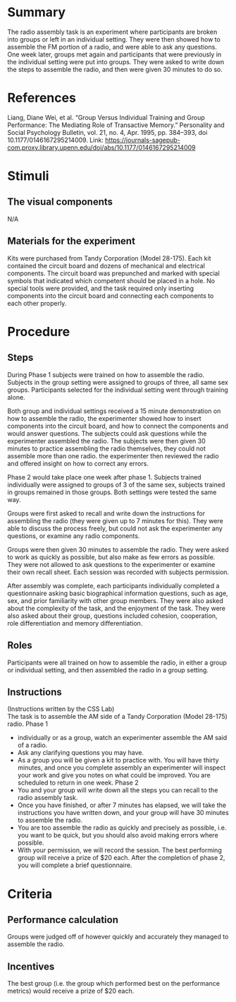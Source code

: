 # Summary
The radio assembly task is an experiment where participants are broken into groups or left in an individual setting.  They were then showed how to assemble the FM portion of a radio, and were able to ask any questions.  One week later, groups met again and participants that were previously in the individual setting were put into groups.  They were asked to write down the steps to assemble the radio, and then were given 30 minutes to do so. 

# References
Liang, Diane Wei, et al. “Group Versus Individual Training and Group Performance: The Mediating Role of Transactive Memory.” Personality and Social Psychology Bulletin, vol. 21, no. 4, Apr. 1995, pp. 384–393, doi 10.1177/0146167295214009.
Link: https://journals-sagepub-com.proxy.library.upenn.edu/doi/abs/10.1177/0146167295214009

# Stimuli
## The visual components
N/A

## Materials for the experiment 
Kits were purchased from Tandy Corporation (Model 28-175).  Each kit contained the circuit board and dozens of mechanical and electrical components.  The circuit board was prepunched and marked with special symbols that indicated which competent should be placed in a hole.  No special tools were provided, and the task required only inserting components into the circuit board and connecting each components to each other properly.

# Procedure
## Steps
During Phase 1 subjects were trained on how to assemble the radio.  Subjects in the group setting were assigned to groups of three, all same sex groups.  Participants selected for the individual setting went through training alone.

Both group and individual settings received a 15 minute demonstration on how to assemble the radio, the experimenter showed how to insert components into the circuit board, and how to connect the components and would answer questions.  The subjects could ask questions while the experimenter assembled the radio.  The subjects were then given 30 minutes to practice assembling the radio themselves, they could not assemble more than one radio.  the experimenter then reviewed the radio and offered insight on how to correct any errors.

Phase 2 would take place one week after phase 1.  Subjects trained individually were assigned to groups of 3 of the same sex, subjects trained in groups remained in those groups.  Both settings were tested the same way.

Groups were first asked to recall and write down the instructions for assembling the radio (they were given up to 7 minutes for this). They were able to discuss the process freely, but could not ask the experimenter any questions, or examine any radio components.

Groups were then given 30 minutes to assemble the radio.  They were asked to work as quickly as possible, but also make as few errors as possible.  They were not allowed to ask questions to the experimenter or examine their own recall sheet.  Each session was recorded with subjects permission.

After assembly was complete, each participants individually completed a questionnaire asking basic biographical information questions, such as age, sex, and prior familiarity with other group members. They were also asked about the complexity of the task, and the enjoyment of the task.  They were also asked about their group, questions included cohesion, cooperation, role differentiation and memory differentiation. 

## Roles 
Participants were all trained on how to assemble the radio, in either a group or individual setting, and then assembled the radio in a group setting.

## Instructions
(Instructions written by the CSS Lab)  
The task is to assemble the AM side of a Tandy Corporation (Model 28-175) radio.
Phase 1
- individually or as a group, watch an experimenter assemble the AM said of a radio.
- Ask any clarifying questions you may have.
- As a group you will be given a kit to practice with.  You will have thirty minutes, and once you complete assembly an experimenter will inspect your work and give you notes on what could be improved.
You are scheduled to return in one week.
Phase 2
- You and your group will write down all the steps you can recall to the radio assembly task.
- Once you have finished, or after 7 minutes has elapsed, we will take the instructions you have written down, and your group will have 30 minutes to assemble the radio.
- You are too assemble the radio as quickly and precisely as possible, i.e. you want to be quick, but you should also avoid making errors where possible.
- With your permission, we will record the session.
The best performing group will receive a prize of $20 each.  After the completion of phase 2, you will complete a brief questionnaire.

# Criteria
## Performance calculation
Groups were judged off of however quickly and accurately they managed to assemble the radio. 

## Incentives
The best group (i.e. the group which performed best on the performance metrics) would receive a prize of $20 each.
